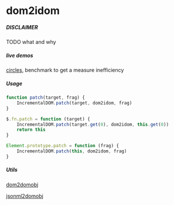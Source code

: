 # dom2idom

##### DISCLAIMER
TODO what and why

##### live demos
[circles](http://paolocaminiti.github.io/dom2idom/demo/circles/), benchmark to get a measure inefficiency

##### Usage
```javascript
function patch(target, frag) {
	IncrementalDOM.patch(target, dom2idom, frag)
}

$.fn.patch = function (target) {
    IncrementalDOM.patch(target.get(0), dom2idom, this.get(0))
    return this
}

Element.prototype.patch = function (frag) {
	IncrementalDOM.patch(this, dom2idom, frag)
}
```

##### Utils
[dom2domobj](https://gist.github.com/paolocaminiti/5a169ea7b42dcf947912)

[jsonml2domobj](https://gist.github.com/paolocaminiti/74fcd11b9da29a73c240)
